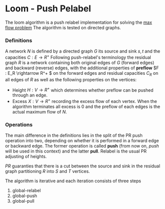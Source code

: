 # Loom - Push Pelabel
The loom algorithm is a push relabel implementation for solving the 
[max flow problem](https://en.wikipedia.org/wiki/Push%E2%80%93relabel_maximum_flow_algorithm#Practical_implementations) The algorithm is tested on directed graphs.

### Definitions
A network $N$ is defined by a directed graph $G$ its source and sink $s,t$ and the capacities $C : E \rightarrow R^+$ 
Following push-relabel's terminology the residual graph $R$ is a network containing both original edges of $G$ (forward edges) and backward (reverse) edges, with the additional properties of **preflow** $F : E_R \rightarrow R^+ $ on the forward edges and residual capacities $C_R$ on all edges of $R$ as well as the following properties on the vertices:
- Height $H: V \rightarrow R^+$ which determines whether preflow can be pushed through an edge.
- Excess $X:  V \rightarrow R^+$ recording the excess flow of each vertex. 
When the algorithm terminates all excess is $0$ and the preflow of each edges is
the actual maximum flow of $N$.

### Operations
The main difference in the definitions lies in the split of the PR push operation
into two, depending on whether it is performed in a forward edge or backward
edge. The former operation is called **push** (from now on, *push* will be used in
this context) and the latter **pull**.
Relabel is the usual PR adjusting of heights.

*PR* guaranties that there is a cut between the source and sink in the residual
graph partitioning $R$ into $S$ and $T$ vertices.

The algorithm is iterative and each iteration consists of three steps
1. global-relabel
2. global-push
3. global-pull

